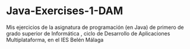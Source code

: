 # Java-Exercises-1-DAM
Mis ejercicios de la asignatura de programación (en Java) de primero de grado superior de Informática , ciclo de Desarrollo de Aplicaciones Multiplataforma, en el IES Belén Málaga
